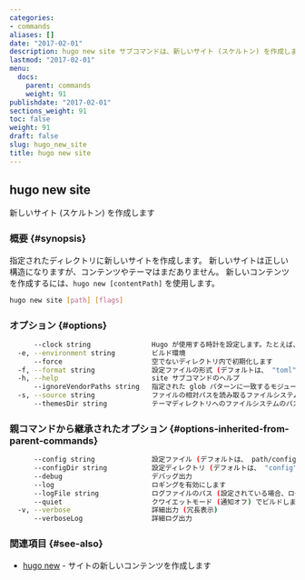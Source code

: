 ```yaml
---
categories:
- commands
aliases: []
date: "2017-02-01"
description: hugo new site サブコマンドは、新しいサイト (スケルトン) を作成します。
lastmod: "2017-02-01"
menu:
  docs:
    parent: commands
    weight: 91
publishdate: "2017-02-01"
sections_weight: 91
toc: false
weight: 91
draft: false
slug: hugo_new_site
title: hugo new site
---
```

## hugo new site

新しいサイト (スケルトン) を作成します

### 概要 {#synopsis}

指定されたディレクトリに新しいサイトを作成します。
新しいサイトは正しい構造になりますが、コンテンツやテーマはまだありません。
新しいコンテンツを作成するには、`hugo new [contentPath]` を使用します。

```bash
hugo new site [path] [flags]
```

### オプション {#options}

```bash
      --clock string               Hugo が使用する時計を設定します。たとえば、 --clock 2021-11-06T22:30:00.00+09:00
  -e, --environment string         ビルド環境
      --force                      空でないディレクトリ内で初期化します
  -f, --format string              設定ファイルの形式 (デフォルトは、 "toml")
  -h, --help                       site サブコマンドのヘルプ
      --ignoreVendorPaths string   指定された glob パターンに一致するモジュールパスの _vendor を無視します
  -s, --source string              ファイルの相対パスを読み取るファイルシステムのパス
      --themesDir string           テーマディレクトリへのファイルシステムのパス
```

### 親コマンドから継承されたオプション {#options-inherited-from-parent-commands}

```bash
      --config string              設定ファイル (デフォルトは、 path/config.yaml|json|toml)
      --configDir string           設定ディレクトリ (デフォルトは、 "config")
      --debug                      デバッグ出力
      --log                        ロギングを有効にします
      --logFile string             ログファイルのパス (設定されている場合、ログが自動的に有効になります)
      --quiet                      クワイエットモード (通知オフ) でビルドします
  -v, --verbose                    詳細出力 (冗長表示)
      --verboseLog                 詳細ログ出力
```

### 関連項目 {#see-also}

* [hugo new](/commands/hugo_new/)	 - サイトの新しいコンテンツを作成します

